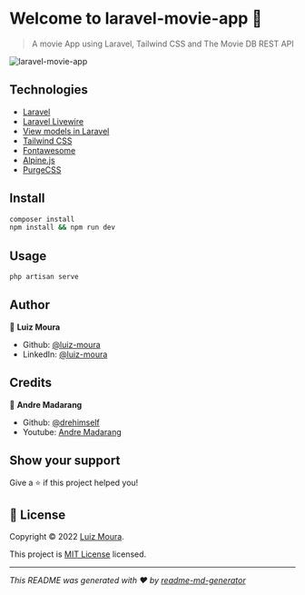 # Welcome to laravel-movie-app 👋

> A movie App using Laravel, Tailwind CSS and The Movie DB REST API

![laravel-movie-app](https://user-images.githubusercontent.com/57726726/158033034-ce5acd9b-e501-4593-b4a7-9e21d174b46c.gif)

## Technologies
- [Laravel](https://laravel.com)
- [Laravel Livewire](https://laravel-livewire.com)
- [View models in Laravel](https://github.com/spatie/laravel-view-models)
- [Tailwind CSS](https://tailwindcss.com)
- [Fontawesome](https://fontawesome.com)
- [Alpine.js](https://alpinejs.dev)
- [PurgeCSS](https://github.com/spatie/laravel-mix-purgecss)

## Install

```sh
composer install
npm install && npm run dev
```

## Usage

```sh
php artisan serve
```

## Author

👤 **Luiz Moura**

* Github: [@luiz-moura](https://github.com/luiz-moura)
* LinkedIn: [@luiz-moura](https://linkedin.com/in/luiz-moura)

## Credits

👤 **Andre Madarang**

* Github: [@drehimself](https://github.com/drehimself)
* Youtube: [Andre Madarang](https://www.youtube.com/channel/UCtb40EQj2inp8zuaQlLx3iQ)

## Show your support

Give a ⭐️ if this project helped you!


## 📝 License

Copyright © 2022 [Luiz Moura](https://github.com/luiz-moura).

This project is [MIT License](https://opensource.org/licenses/MIT) licensed.

***
_This README was generated with ❤️ by [readme-md-generator](https://github.com/kefranabg/readme-md-generator)_
